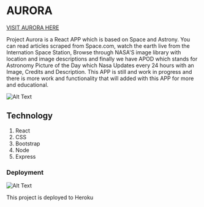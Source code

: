 # AURORA

 [VISIT AURORA HERE](https://powerful-eyrie-67003.herokuapp.com/)

Project Aurora is a React APP which is based on Space and Astrony. You can read articles scraped from Space.com, watch the earth live from the Internation Space Station, Browse through NASA'S image library with location and image descriptions and finally we have APOD which stands for Astronomy Picture of the Day which Nasa Updates every 24 hours with an Image, Credits and Description. This APP is still and work in progress and there is more work and functionality that will added with this APP for more and educational.

 ![Alt Text](https://media.giphy.com/media/zNIY1bxrw15LO/giphy.gif)

 ## Technology
 1. React
 2. CSS
 3. Bootstrap
 4. Node
 5. Express
 
 ### Deployment
 ![Alt Text](https://img.icons8.com/color/260/heroku.png)

 This project is deployed to Heroku



